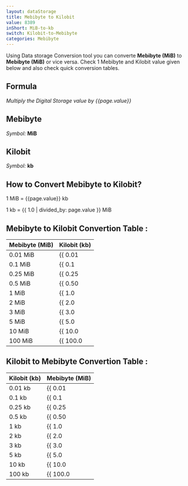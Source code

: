 ```yaml
---
layout: dataStorage
title: Mebibyte to Kilobit
value: 8389
inShort: MiB-to-kb
switch: Kilobit-to-Mebibyte
categories: Mebibyte
---
```


Using Data storage Conversion tool you can converte **Mebibyte (MiB)** to **Mebibyte (MiB)** or vice versa. Check 1 Mebibyte and Kilobit value given below and also check quick conversion tables.

## Formula
*Multiply the Digital Storage value by {{page.value}}*

## Mebibyte
*Symbol:* **MiB**

## Kilobit
*Symbol:* **kb**

## How to Convert Mebibyte to Kilobit?

1 MiB = {{page.value}} kb

1 kb = {{ 1.0 | divided_by: page.value }} MiB


## Mebibyte to Kilobit Convertion Table :

| Mebibyte (MiB) | Kilobit (kb) |
| ---- | ---- |
| 0.01 MiB | {{ 0.01 | times: page.value }} kb |
| 0.1 MiB | {{ 0.1 | times: page.value }} kb |
| 0.25 MiB | {{ 0.25 | times: page.value }} kb |
| 0.5 MiB | {{ 0.50 | times: page.value }} kb |
| 1 MiB | {{ 1.0 | times: page.value }} kb |
| 2 MiB | {{ 2.0 | times: page.value }} kb |
| 3 MiB | {{ 3.0 | times: page.value }} kb |
| 5 MiB | {{ 5.0 | times: page.value }} kb |
| 10 MiB | {{ 10.0 | times: page.value }} kb |
| 100 MiB | {{ 100.0 | times: page.value }} kb |

## Kilobit to Mebibyte Convertion Table :

| Kilobit (kb) | Mebibyte (MiB) |
| ---- | ---- |
| 0.01 kb | {{ 0.01 | divided_by: page.value }} MiB |
| 0.1 kb | {{ 0.1 | divided_by: page.value }} MiB |
| 0.25 kb | {{ 0.25 | divided_by: page.value }} MiB |
| 0.5 kb | {{ 0.50 | divided_by: page.value }} MiB |
| 1 kb | {{ 1.0 | divided_by: page.value }} MiB |
| 2 kb | {{ 2.0 | divided_by: page.value }} MiB |
| 3 kb | {{ 3.0 | divided_by: page.value }} MiB |
| 5 kb | {{ 5.0 | divided_by: page.value }} MiB |
| 10 kb | {{ 10.0 | divided_by: page.value }} MiB |
| 100 kb | {{ 100.0 | divided_by: page.value }} MiB |


<script>
document.getElementById('selectInput')[9].selected = true
document.getElementById('selectOutput')[2].selected = true
</script>

